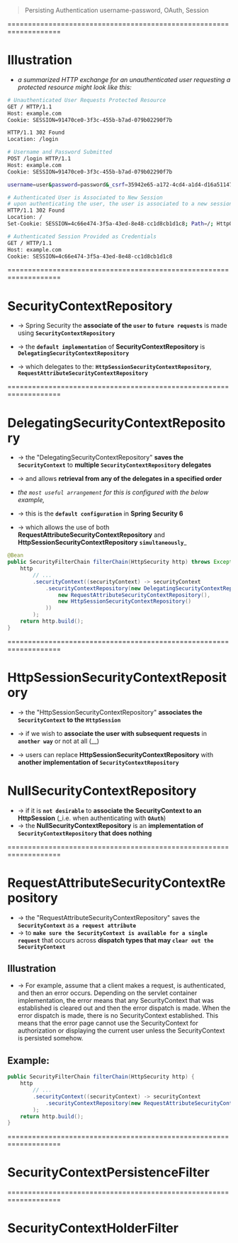 > Persisting Authentication
> username-password, OAuth, Session

===================================================================
# Illustration
* _a summarized HTTP exchange for an unauthenticated user requesting a protected resource might look like this:_

```bash
# Unauthenticated User Requests Protected Resource
GET / HTTP/1.1
Host: example.com
Cookie: SESSION=91470ce0-3f3c-455b-b7ad-079b02290f7b

HTTP/1.1 302 Found
Location: /login

# Username and Password Submitted
POST /login HTTP/1.1
Host: example.com
Cookie: SESSION=91470ce0-3f3c-455b-b7ad-079b02290f7b

username=user&password=password&_csrf=35942e65-a172-4cd4-a1d4-d16a51147b3e

# Authenticated User is Associated to New Session
# upon authenticating the user, the user is associated to a new session id to prevent session fixation attacks
HTTP/1.1 302 Found
Location: /
Set-Cookie: SESSION=4c66e474-3f5a-43ed-8e48-cc1d8cb1d1c8; Path=/; HttpOnly; SameSite=Lax

# Authenticated Session Provided as Credentials
GET / HTTP/1.1
Host: example.com
Cookie: SESSION=4c66e474-3f5a-43ed-8e48-cc1d8cb1d1c8
```

===================================================================
# SecurityContextRepository
* -> Spring Security the **associate of the `user` to `future requests`** is made using **`SecurityContextRepository`**

* -> the **`default implementation`** of **SecurityContextRepository** is **`DelegatingSecurityContextRepository`**

* -> which delegates to the: **`HttpSessionSecurityContextRepository`**, **`RequestAttributeSecurityContextRepository`**

===================================================================
# DelegatingSecurityContextRepository
* -> the "DelegatingSecurityContextRepository" **saves the `SecurityContext`** to **multiple `SecurityContextRepository` delegates**
* -> and allows **retrieval from any of the delegates in a specified order**

* _the `most useful arrangement` for this is configured with the below example,_
* -> this is the **`default configuration`** in **Spring Security 6**
* -> which allows the use of both **RequestAttributeSecurityContextRepository** and **HttpSessionSecurityContextRepository** **`simultaneously`**_

```java - Configure "DelegatingSecurityContextRepository"
@Bean
public SecurityFilterChain filterChain(HttpSecurity http) throws Exception {
	http
		// ...
		.securityContext((securityContext) -> securityContext
			.securityContextRepository(new DelegatingSecurityContextRepository(
				new RequestAttributeSecurityContextRepository(),
				new HttpSessionSecurityContextRepository()
			))
		);
	return http.build();
}
```

===================================================================
# HttpSessionSecurityContextRepository
* -> the "HttpSessionSecurityContextRepository" **associates the `SecurityContext` to the `HttpSession`**

* -> if we wish to **associate the user with subsequent requests** in **`another way`** or not at all (__)
* -> users can replace **HttpSessionSecurityContextRepository** with **another implementation of `SecurityContextRepository`** 

# NullSecurityContextRepository
* -> if it is **`not desirable`** to **associate the SecurityContext to an HttpSession** (_i.e. when authenticating with **`OAuth`**)
* -> the **NullSecurityContextRepository** is an **implementation of `SecurityContextRepository` that does nothing**

===================================================================
# RequestAttributeSecurityContextRepository
* -> the "RequestAttributeSecurityContextRepository" saves the **`SecurityContext`** as **`a request attribute`**
* -> to **`make sure the SecurityContext is available for a single request`** that occurs across **dispatch types that may `clear out the SecurityContext`**

## Illustration
* -> For example, assume that a client makes a request, is authenticated, and then an error occurs. Depending on the servlet container implementation, the error means that any SecurityContext that was established is cleared out and then the error dispatch is made. When the error dispatch is made, there is no SecurityContext established. This means that the error page cannot use the SecurityContext for authorization or displaying the current user unless the SecurityContext is persisted somehow.

## Example: 

```java - use "RequestAttributeSecurityContextRepository"
public SecurityFilterChain filterChain(HttpSecurity http) {
	http
		// ...
		.securityContext((securityContext) -> securityContext
			.securityContextRepository(new RequestAttributeSecurityContextRepository())
		);
	return http.build();
}
```

===================================================================
# SecurityContextPersistenceFilter


===================================================================
# SecurityContextHolderFilter